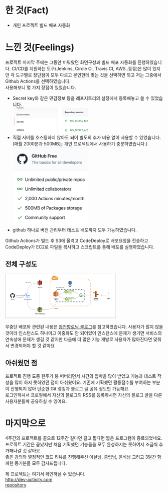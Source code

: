 # 한 것(Fact)

- 개인 프로젝트 빌드 배포 자동화

# 느낀 것(Feelings)

프로젝트 마지막 주에는 그동안 미뤄왔던 화면구성과 빌드 배포 자동화를 진행하였습니다. CI/CD를 지원하는 도구(Jenkins, Circle CI, Travis CI, AWS..등등)은 많이 있지만 각 도구별로 장단점이 모두 다르고 본인한테 맞는 것을 선택하면 되고 저는 그중에서 Github Actions를 선택하였습니다.  
사용해보니 몇 가지 장점이 있었습니다.

- Secret key와 같은 민감정보 등을 레포지토리의 설정에서 등록해놓고 쓸 수 있었습니다.  
  <img src="https://github.com/yangseungin/TIL/blob/master/%ED%9A%8C%EA%B3%A0/%EC%BD%94%EB%93%9C%EC%88%A8/%EC%82%AC%EC%A7%84/secret%20.png?raw=true" width="50%">
- 직접 서버를 호스팅하지 않아도 되어 별도의 추가 비용 없이 사용할 수 있었습니다.(매월 2000분과 500MB는 개인 프로젝트에서 사용하기 충분하였습니다.)  
  <img src="https://github.com/yangseungin/TIL/blob/master/%ED%9A%8C%EA%B3%A0/%EC%BD%94%EB%93%9C%EC%88%A8/%EC%82%AC%EC%A7%84/github%20action.png?raw=true" width="50%">
- github 하나로 버전 관리부터 테스트 배포까지 모두 가능하였습니다.

Github Actions가 빌드 후 S3에 올리고 CodeDeploy로 배포요청을 전송하고 CodeDeploy가 EC2로 파일을 복사하고 스크립트를 통해 배포를 실행하였습니다.

## 전체 구성도

 <img src="https://github.com/yangseungin/TIL/blob/master/%ED%9A%8C%EA%B3%A0/%EC%BD%94%EB%93%9C%EC%88%A8/%EC%82%AC%EC%A7%84/%EA%B5%AC%EC%84%B1%EB%8F%84.png?raw=true" width="70%">

무중단 배포와 관련된 내용은 [창천향로님 블로그](https://jojoldu.tistory.com/267?category=635883)를 참고하였습니다.
사용자가 많지 않을 것이라 인스턴스도 하나이고 이중화도 안 되어있어 인스턴스에 문제가 생기면 서비스의 연속성에 문제가 생길 것 같지만 다음에 더 많은 기능 개발로 사용자가 많아진다면 맞춰서 변경되어야 할 것 같아요

## 아쉬웠던 점

프로젝트 진행 도중 한주가 붕 떠버리면서 시간의 압박을 많이 받았고 기능과 테스트 작성을 많이 하지 못하였던 점이 아쉬웠어요. 기존에 기획했던 활동점수를 부여하는 부분이 진행되지 않아 단순한 Git 랭킹과 블로그 글 공유 정도만 가능해요.  
로그인하셔서 프로필에서 자신의 블로그의 RSS를 등록하시면 자신의 블로그 글을 다른 사용자분들께 공유하실 수 있어요.

# 마지막으로

4주간의 프로젝트를 끝으로 12주간 길다면 길고 짧다면 짧은 프로그램이 종료되었네요. 프로젝트 기간은 끝났지만 처음 기획했던 기능들을 모두 완성하지는 못하여서 조금씩 추가해나갈 것 같아요.  
좋은 강의와 열정적인 코드 리뷰를 진행해주신 아샬님, 종립님, 윤석님 그리고 3달간 함께한 동기분들 모두 감사드립니다.

제 프로젝트는 여기서 확인하실 수 있습니다.  
http://dev-activity.com  
[repository](https://github.com/CodeSoom/project-spring-1-yangseungin)
